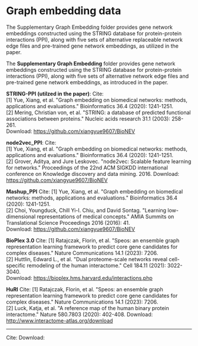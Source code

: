 # Graph embedding data

The Supplementary Graph Embedding folder provides gene network embeddings constructed using the STRING database for protein-protein interactions (PPI), along with five sets of alternative replaceable network edge files and pre-trained gene network embeddings, as utilized in the paper.

The **Supplementary Graph Embedding** folder provides gene network embeddings constructed using the STRING database for protein-protein interactions (PPI), along with five sets of alternative network edge files and pre-trained gene network embeddings, as introduced in the paper.


**STRING-PPI (utilzed in the paper)**: 
Cite:  
[1] Yue, Xiang, et al. "Graph embedding on biomedical networks: methods, applications and evaluations." Bioinformatics 36.4 (2020): 1241-1251.   
[2] Mering, Christian von, et al. "STRING: a database of predicted functional associations between proteins." Nucleic acids research 31.1 (2003): 258-261.  
Download: https://github.com/xiangyue9607/BioNEV

**node2vec_PPI**:
Cite:  
[1] Yue, Xiang, et al. "Graph embedding on biomedical networks: methods, applications and evaluations." Bioinformatics 36.4 (2020): 1241-1251.   
[2] Grover, Aditya, and Jure Leskovec. "node2vec: Scalable feature learning for networks." Proceedings of the 22nd ACM SIGKDD international conference on Knowledge discovery and data mining. 2016.
Download: https://github.com/xiangyue9607/BioNEV

**Mashup_PPI**
Cite:
[1] Yue, Xiang, et al. "Graph embedding on biomedical networks: methods, applications and evaluations." Bioinformatics 36.4 (2020): 1241-1251.   
[2] Choi, Youngduck, Chill Yi-I. Chiu, and David Sontag. "Learning low-dimensional representations of medical concepts." AMIA Summits on Translational Science Proceedings 2016 (2016): 41.  
Download: https://github.com/xiangyue9607/BioNEV

**BioPlex 3.0**
Cite: 
[1] Ratajczak, Florin, et al. "Speos: an ensemble graph representation learning framework to predict core gene candidates for complex diseases." Nature Communications 14.1 (2023): 7206.  
[2] Huttlin, Edward L., et al. "Dual proteome-scale networks reveal cell-specific remodeling of the human interactome." Cell 184.11 (2021): 3022-3040.  
Download: https://bioplex.hms.harvard.edu/interactions.php


**HuRI**
Cite:
[1] Ratajczak, Florin, et al. "Speos: an ensemble graph representation learning framework to predict core gene candidates for complex diseases." Nature Communications 14.1 (2023): 7206.  
[2] Luck, Katja, et al. "A reference map of the human binary protein interactome." Nature 580.7803 (2020): 402-408.
Download: http://www.interactome-atlas.org/download


****
Cite:
Download:
